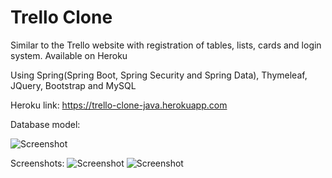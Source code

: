 # Trello Clone

Similar to the Trello website with registration of tables, lists, cards and login system. Available on Heroku

Using Spring(Spring Boot, Spring Security and Spring Data), Thymeleaf, JQuery, Bootstrap and MySQL

Heroku link: https://trello-clone-java.herokuapp.com

Database model:<br/>

![Screenshot](https://user-images.githubusercontent.com/50384743/93641648-01183200-f9d3-11ea-8124-6dfef0a10912.png)

Screenshots:
![Screenshot](https://user-images.githubusercontent.com/50384743/97885314-f48f3500-1d05-11eb-9b29-2e57c77c5fe7.png)
![Screenshot](https://user-images.githubusercontent.com/50384743/97885356-0375e780-1d06-11eb-8acb-3ca371efc68c.png)
